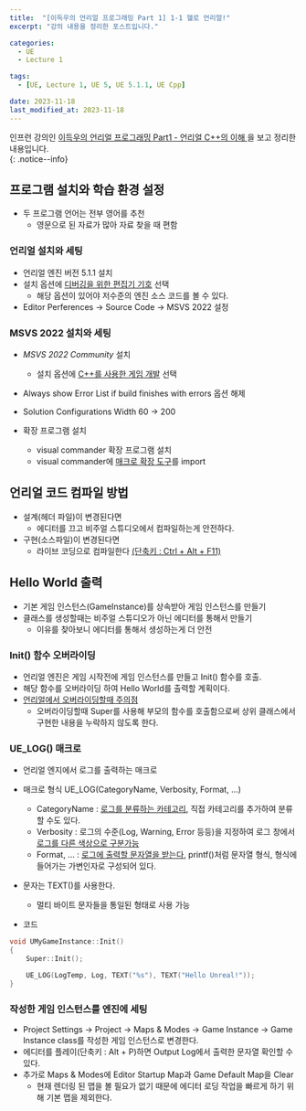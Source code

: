 ```yaml
---
title:  "[이득우의 언리얼 프로그래밍 Part 1] 1-1 헬로 언리얼!" 
excerpt: "강의 내용을 정리한 포스트입니다."

categories:
  - UE
  - Lecture 1

tags:
  - [UE, Lecture 1, UE 5, UE 5.1.1, UE Cpp]

date: 2023-11-18
last_modified_at: 2023-11-18
---
```


인프런 강의인 [이득우의 언리얼 프로그래밍 Part1 - 언리얼 C++의 이해 ](https://www.inflearn.com/course/%EC%9D%B4%EB%93%9D%EC%9A%B0-%EC%96%B8%EB%A6%AC%EC%96%BC-%ED%94%84%EB%A1%9C%EA%B7%B8%EB%9E%98%EB%B0%8D-part-1)을 보고 정리한 내용입니다.  
{: .notice--info}

## 프로그램 설치와 학습 환경 설정

- 두 프로그램 언어는 전부 영어를 추천
  - 영문으로 된 자료가 많아 자료 찾을 때 편함

### 언리얼 설치와 세팅

- 언리얼 엔진 버전 5.1.1 설치
- 설치 옵션에 <u>디버깅을 위한 편집기 기호</u> 선택
  - 해당 옵션이 있어야 저수준의 엔진 소스 코드를 볼 수 있다. 
- Editor Perferences -> Source Code -> MSVS 2022 설정

### MSVS 2022 설치와 세팅

- *MSVS 2022 Community* 설치
  - 설치 옵션에 <u>C++를 사용한 게임 개발</u> 선택

- Always show Error List if build finishes with errors 옵션 해제 
- Solution Configurations Width 60 -> 200
- 확장 프로그램 설치
  - visual commander 확장 프로그램 설치
  - visual commander에 [매크로 확장 도구](https://github.com/hackalyze/ue4-vs-extensions)를 import

## 언리얼 코드 컴파일 방법

- 설계(헤더 파일)이 변경된다면 
  - 에디터를 끄고 비주얼 스튜디오에서 컴파일하는게 안전하다.
- 구현(소스파일)이 변경된다면
  - 라이브 코딩으로 컴파일한다 <u>(단축키 : Ctrl + Alt + F11)</u>

## Hello World 출력

- 기본 게임 인스턴스(GameInstance)를 상속받아 게임 인스턴스를 만들기
- 클래스를 생성할때는 비주얼 스튜디오가 아닌 에디터를 통해서 만들기
  - 이유를 찾아보니 에디터를 통해서 생성하는게 더 안전



### Init() 함수 오버라이딩

- 언리얼 엔진은 게임 시작전에 게임 인스턴스를 만들고 Init() 함수를 호출.
- 해당 함수를 오버라이딩 하여 Hello World를 출력할 계획이다.
- <u>언리얼에서 오버라이딩할때 주의점</u>
  - 오버라이딩할때 Super를 사용해 부모의 함수를 호출함으로써 상위 클래스에서 구현한 내용을 누락하지 않도록 한다.

### UE_LOG() 매크로

- 언리얼 엔지에서 로그를 출력하는 매크로

- 매크로 형식 UE_LOG(CategoryName, Verbosity, Format, ...)
  - CategoryName : <u>로그를 분류하는 카테고리</u>, 직접 카테고리를 추가하여 분류할 수도 있다.
  - Verbosity : 로그의 수준(Log, Warning, Error 등등)을 지정하여 로그 창에서 <u>로그를 다른 색상으로 구분가능</u>
  - Format, ... : <u>로그에 출력할 문자열을 받는다</u>, printf()처럼 문자열 형식, 형식에 들어가는 가변인자로 구성되어 있다.
- 문자는 TEXT()를 사용한다.
  - 멀티 바이트 문자들을 통일된 형태로 사용 가능

- 코드

```c++
void UMyGameInstance::Init()
{
	Super::Init();

	UE_LOG(LogTemp, Log, TEXT("%s"), TEXT("Hello Unreal!"));
}
```

### 작성한 게임 인스턴스를 엔진에 세팅

- Project Settings -> Project -> Maps & Modes -> Game Instance -> Game Instance class를 작성한 게임 인스턴스로 변경한다.
- 에디터를 플레이(단축키 : Alt + P)하면 Output Log에서 출력한 문자열 확인할 수 있다.
- 추가로 Maps & Modes에 Editor Startup Map과 Game Default Map을 Clear
  - 현재 렌더링 된 맵을 볼 필요가 없기 때문에 에디터 로딩 작업을 빠르게 하기 위해 기본 맵을 제외한다.

